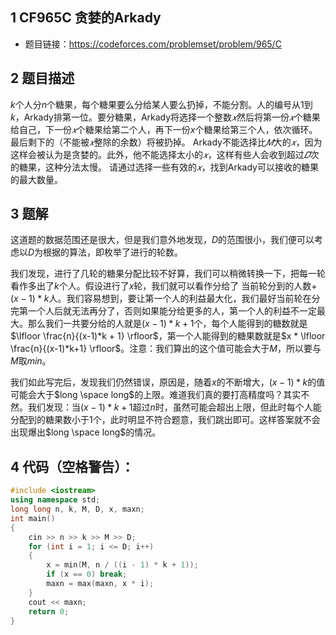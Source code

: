 ## 1 CF965C 贪婪的Arkady
- 题目链接：https://codeforces.com/problemset/problem/965/C

## 2 题目描述
$k$个人分$n$个糖果，每个糖果要么分给某人要么扔掉，不能分割。人的编号从$1$到$k$，Arkady排第一位。要分糖果，Arkady将选择一个整数$𝑥$然后将第一份$𝑥$个糖果给自己，下一份$𝑥$个糖果给第二个人，再下一份$x$个糖果给第三个人，依次循环。最后剩下的（不能被$𝑥$整除的余数）将被扔掉。
Arkady不能选择比$𝑀$大的$𝑥$，因为这样会被认为是贪婪的。此外，他不能选择太小的$𝑥$，这样有些人会收到超过$𝐷$次的糖果，这种分法太慢。
请通过选择一些有效的$𝑥$，找到Arkady可以接收的糖果的最大数量。

## 3 题解

这道题的数据范围还是很大，但是我们意外地发现，$D$的范围很小，我们便可以考虑以$D$为根据的算法，即枚举了进行的轮数。

我们发现，进行了几轮的糖果分配比较不好算，我们可以稍微转换一下，把每一轮看作多出了$k$个人。假设进行了$x$轮，我们就可以看作分给了 当前轮分到的人数$+(x-1)*k$人。我们容易想到，要让第一个人的利益最大化，我们最好当前轮在分完第一个人后就无法再分了，否则如果能分给更多的人，第一个人的利益不一定最大。那么我们一共要分给的人就是$(x-1)*k+1$个，每个人能得到的糖数就是$\lfloor \frac{n}{(x-1)*k + 1} \rfloor$，第一个人能得到的糖果数就是$x * \lfloor \frac{n}{(x-1)*k+1} \rfloor$。注意：我们算出的这个值可能会大于$M$，所以要与$M$取$min$。

我们如此写完后，发现我们仍然错误，原因是，随着$x$的不断增大，$(x-1)*k$的值可能会大于$long \space long$的上限。难道我们真的要打高精度吗？其实不然。我们发现：当$(x-1)*k+1$超过$n$时，虽然可能会超出上限，但此时每个人能分配到的糖果数小于$1$个，此时明显不符合题意，我们跳出即可。这样答案就不会出现爆出$long \space long$的情况。

## 4 代码（空格警告）：

```c++
#include <iostream>
using namespace std;
long long n, k, M, D, x, maxn;
int main()
{
    cin >> n >> k >> M >> D;
    for (int i = 1; i <= D; i++)
    {
        x = min(M, n / ((i - 1) * k + 1));
        if (x == 0) break;
        maxn = max(maxn, x * i);
    }
    cout << maxn;
    return 0;
}
```

